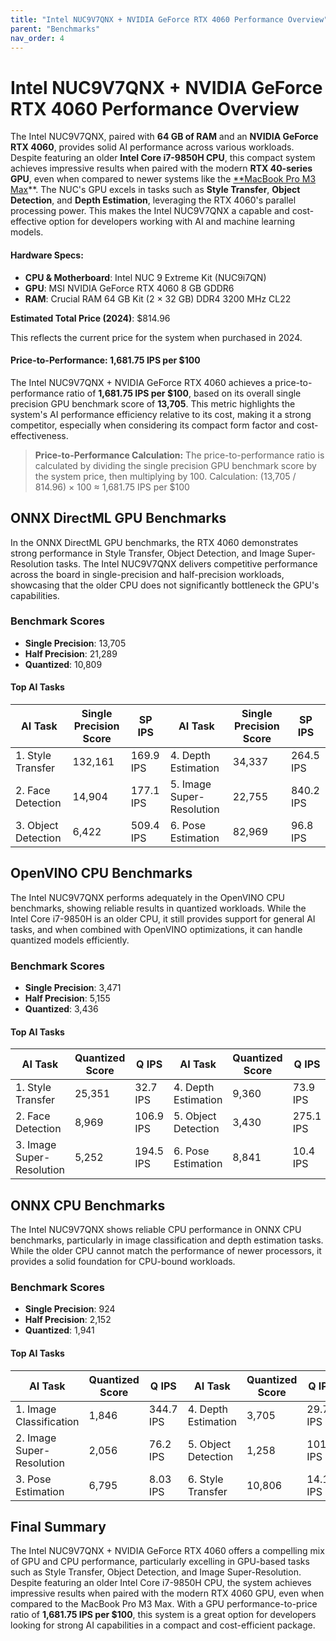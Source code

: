 ```yaml
---
title: "Intel NUC9V7QNX + NVIDIA GeForce RTX 4060 Performance Overview"  
parent: "Benchmarks"  
nav_order: 4  
---
```


# Intel NUC9V7QNX + NVIDIA GeForce RTX 4060 Performance Overview

The Intel NUC9V7QNX, paired with **64 GB of RAM** and an **NVIDIA GeForce RTX 4060**, provides solid AI performance across various workloads. Despite featuring an older **Intel Core i7-9850H CPU**, this compact system achieves impressive results when paired with the modern **RTX 40-series GPU**, even when compared to newer systems like the [**MacBook Pro M3 Max](./10_03_m3_max.md)**. The NUC's GPU excels in tasks such as **Style Transfer**, **Object Detection**, and **Depth Estimation**, leveraging the RTX 4060's parallel processing power. This makes the Intel NUC9V7QNX a capable and cost-effective option for developers working with AI and machine learning models.

#### Hardware Specs:

- **CPU & Motherboard**: Intel NUC 9 Extreme Kit (NUC9i7QN)
- **GPU**: MSI NVIDIA GeForce RTX 4060 8 GB GDDR6
- **RAM**: Crucial RAM 64 GB Kit (2 × 32 GB) DDR4 3200 MHz CL22

**Estimated Total Price (2024)**: $814.96

This reflects the current price for the system when purchased in 2024.

#### Price-to-Performance: 1,681.75 IPS per $100

The Intel NUC9V7QNX + NVIDIA GeForce RTX 4060 achieves a price-to-performance ratio of **1,681.75 IPS per $100**, based on its overall single precision GPU benchmark score of **13,705**. This metric highlights the system's AI performance efficiency relative to its cost, making it a strong competitor, especially when considering its compact form factor and cost-effectiveness.

> **Price-to-Performance Calculation:**
> The price-to-performance ratio is calculated by dividing the single precision GPU benchmark score by the system price, then multiplying by 100.
> Calculation: (13,705 / 814.96) × 100 ≈ 1,681.75 IPS per $100

## ONNX DirectML GPU Benchmarks

In the ONNX DirectML GPU benchmarks, the RTX 4060 demonstrates strong performance in Style Transfer, Object Detection, and Image Super-Resolution tasks. The Intel NUC9V7QNX delivers competitive performance across the board in single-precision and half-precision workloads, showcasing that the older CPU does not significantly bottleneck the GPU's capabilities.

### Benchmark Scores

- **Single Precision**: 13,705
- **Half Precision**: 21,289
- **Quantized**: 10,809

#### Top AI Tasks

| **AI Task**               | **Single Precision Score** | **SP IPS** | **AI Task**               | **Single Precision Score** | **SP IPS** |
| ------------------------- | -------------------------- | ---------- | ------------------------- | -------------------------- | ---------- |
| 1. Style Transfer          | 132,161                    | 169.9 IPS  | 4. Depth Estimation        | 34,337                      | 264.5 IPS  |
| 2. Face Detection          | 14,904                     | 177.1 IPS  | 5. Image Super-Resolution  | 22,755                      | 840.2 IPS  |
| 3. Object Detection        | 6,422                      | 509.4 IPS  | 6. Pose Estimation         | 82,969                      | 96.8 IPS   |

## OpenVINO CPU Benchmarks

The Intel NUC9V7QNX performs adequately in the OpenVINO CPU benchmarks, showing reliable results in quantized workloads. While the Intel Core i7-9850H is an older CPU, it still provides support for general AI tasks, and when combined with OpenVINO optimizations, it can handle quantized models efficiently.

### Benchmark Scores

- **Single Precision**: 3,471
- **Half Precision**: 5,155
- **Quantized**: 3,436

#### Top AI Tasks

| **AI Task**               | **Quantized Score** | **Q IPS** | **AI Task**               | **Quantized Score** | **Q IPS** |
| ------------------------- | ------------------- | --------- | ------------------------- | ------------------- | --------- |
| 1. Style Transfer          | 25,351              | 32.7 IPS  | 4. Depth Estimation        | 9,360               | 73.9 IPS  |
| 2. Face Detection          | 8,969               | 106.9 IPS | 5. Object Detection        | 3,430               | 275.1 IPS |
| 3. Image Super-Resolution  | 5,252               | 194.5 IPS | 6. Pose Estimation         | 8,841               | 10.4 IPS  |

## ONNX CPU Benchmarks

The Intel NUC9V7QNX shows reliable CPU performance in ONNX CPU benchmarks, particularly in image classification and depth estimation tasks. While the older CPU cannot match the performance of newer processors, it provides a solid foundation for CPU-bound workloads.

### Benchmark Scores

- **Single Precision**: 924
- **Half Precision**: 2,152
- **Quantized**: 1,941

#### Top AI Tasks

| **AI Task**               | **Quantized Score** | **Q IPS** | **AI Task**               | **Quantized Score** | **Q IPS** |
| ------------------------- | ------------------- | --------- | ------------------------- | ------------------- | --------- |
| 1. Image Classification    | 1,846               | 344.7 IPS | 4. Depth Estimation        | 3,705               | 29.7 IPS  |
| 2. Image Super-Resolution  | 2,056               | 76.2 IPS  | 5. Object Detection        | 1,258               | 101.1 IPS |
| 3. Pose Estimation         | 6,795               | 8.03 IPS  | 6. Style Transfer          | 10,806              | 14.1 IPS  |

## Final Summary

The Intel NUC9V7QNX + NVIDIA GeForce RTX 4060 offers a compelling mix of GPU and CPU performance, particularly excelling in GPU-based tasks such as Style Transfer, Object Detection, and Image Super-Resolution. Despite featuring an older Intel Core i7-9850H CPU, the system achieves impressive results when paired with the modern RTX 4060 GPU, even when compared to the MacBook Pro M3 Max. With a GPU performance-to-price ratio of **1,681.75 IPS per $100**, this system is a great option for developers looking for strong AI capabilities in a compact and cost-efficient package.